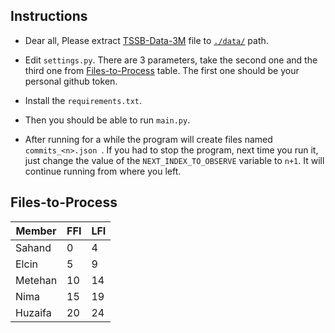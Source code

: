 ## Instructions
- Dear all, Please extract [TSSB-Data-3M](https://drive.google.com/file/d/1NRGnKuzia01JCK4G1bDFKWolZOeNtSuU/view?usp=sharing) file to [```./data/```](https://github.com/SahandMoslemi/Collect-Commits/tree/main/data) path.
- Edit ```settings.py```. There are 3 parameters, take the second one and the third one from [Files-to-Process](##Files-to-Process) table. The first one should be your personal github token.
- Install the ```requirements.txt```.
- Then you should be able to run ```main.py```.

- After running for a while the program will create files named ```commits_<n>.json ```. If you had to stop the program, next time you run it, just change the value of the ```NEXT_INDEX_TO_OBSERVE``` variable to ```n+1```. It will continue running from where you left.

## Files-to-Process
| Member | FFI | LFI |
|---|---|---|
| Sahand  | 0 | 4 |
| Elcin  | 5 | 9 |
| Metehan | 10 | 14 |
| Nima | 15 | 19 |
| Huzaifa  | 20 | 24 |
